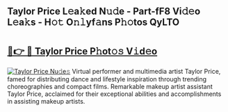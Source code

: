 ## Taylor Price L𝚎a𝚔ed N𝚞𝚍e - Part-fF8 Vi𝚍𝚎o L𝚎a𝚔s - H𝚘𝚝 O𝚗𝚕yf𝚊ns P𝚑𝚘tos QyLTO

# <h2><a href="http://kfdj68.oniu.top/?m=Taylor+Price">🔗👉 🔴 Taylor Price P𝚑ot𝚘𝚜 V𝚒d𝚎o</a></h2>

[![Taylor Price Nu𝚍e𝚜](https://i.imgur.com/0qMVB7G.gif)](http://kfdj68.oniu.top/?m=Taylor+Price)
Virtual performer and multimedia artist Taylor Price, famed for distributing dance and lifestyle inspiration through trending choreographies and compact films. Remarkable makeup artist assistant Taylor Price, acclaimed for their exceptional abilities and accomplishments in assisting makeup artists.  
